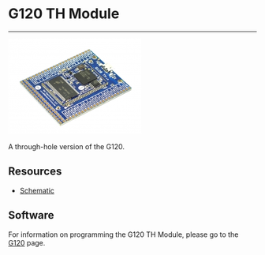 # G120 TH Module
---
![G120 TH Module](images/g120th.jpg) 

A through-hole version of the G120.

## Resources

* [Schematic](http://files.ghielectronics.com/downloads/Schematics/Systems/G120TH%20Schematic.pdf)

## Software

For information on programming the G120 TH Module, please go to the [G120](../../../hardware/scm/g120.md) page.